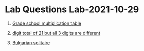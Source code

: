 # Lab Questions Lab-2021-10-29


1. [Grade school multiplication table](../../course-content/questions/grade-school-multiplication-table.md)


2. [digit total of 21 but all 3 digits are different](../../course-content/questions/total-21-but-3-digits-are-different.md)



3. [Bulgarian solitaire](../../course-content/questions/Bulgarian-solitaire.md)
